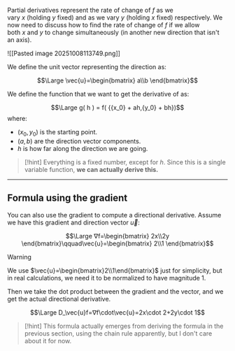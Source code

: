 Partial derivatives represent the rate of change of $f$ as we vary $x$ (holding $y$ fixed) and as we vary $y$ (holding $x$ fixed) respectively. 
We now need to discuss how to find the rate of change of $f$ if we allow both $x$ and $y$ to change simultaneously (in another new direction that isn't an axis).

![[Pasted image 20251008113749.png]]

We define the unit vector representing the direction as:

$$\Large \vec{u}=\begin{bmatrix}
a\\b
\end{bmatrix}$$

We define the function that we want to get the derivative of as:

$$\Large g( h ) = f( {{x_0} + ah,{y_0} + bh})$$
where:
- $(x_0, y_0)$ is the starting point.
- $(a, b)$ are the direction vector components.
- $h$ is how far along the direction we are going.

> [!hint]
> Everything is a fixed number, except for $h$. 
> Since this is a single variable function, **we can actually derive this.**

---

## Formula using the gradient

You can also use the gradient to compute a directional derivative.
Assume we have this gradient and direction vector $\vec{u}$:

$$\Large ∇f=\begin{bmatrix}
2x\\2y
\end{bmatrix}\qquad\vec{u}=\begin{bmatrix}
2\\1
\end{bmatrix}$$

> [!warning]
> We use $\vec{u}=\begin{bmatrix}2\\1\end{bmatrix}$ just for simplicity, but in real calculations, we need it to be normalized to have magnitude 1.


Then we take the dot product between the gradient and the vector, and we get the actual directional derivative.

$$\Large D_\vec{u}f=∇f\cdot\vec{u}=2x\cdot 2+2y\cdot 1$$

> [!hint]
> This formula actually emerges from deriving the formula in the previous section, using the chain rule apparently, but I don't care about it for now.
